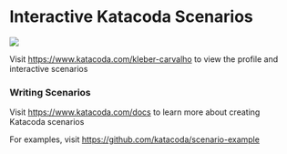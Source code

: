 # Interactive Katacoda Scenarios

[![](http://shields.katacoda.com/katacoda/kleber-carvalho/count.svg)](https://www.katacoda.com/kleber-carvalho "Get your profile on Katacoda.com")

Visit https://www.katacoda.com/kleber-carvalho to view the profile and interactive scenarios

### Writing Scenarios
Visit https://www.katacoda.com/docs to learn more about creating Katacoda scenarios

For examples, visit https://github.com/katacoda/scenario-example
